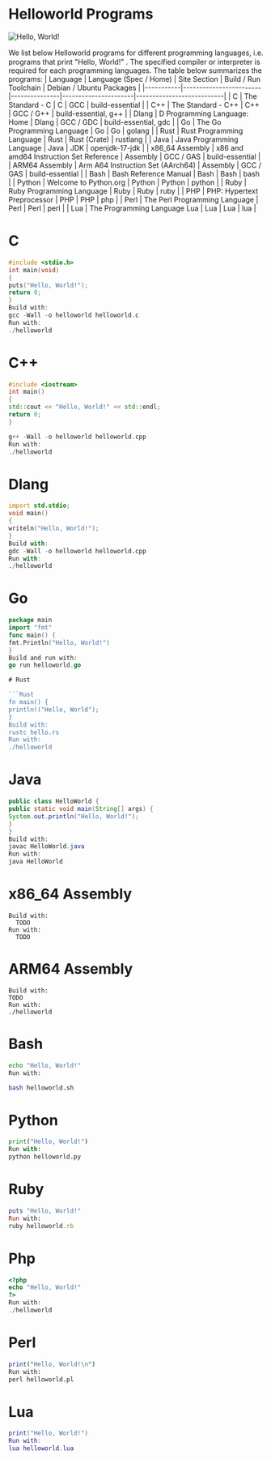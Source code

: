 # Helloworld Programs

![Hello, World!](https://github.com/radu1265/workshop-markdown/blob/helloworld/helloworld.png)


We list below Helloworld programs for diﬀerent programming languages, i.e. programs that print "Hello, World!"
. The
specified compiler or interpreter is required for each programming languages.
The table below summarizes the programs:
| Language | Language (Spec / Home) | Site Section | Build / Run Toolchain | Debian / Ubuntu Packages |
|-----------|------------------------|---------------|----------------------|---------------------------|
| C | The Standard - C | C | GCC | build-essential |
| C++ | The Standard - C++ | C++ | GCC / G++ | build-essential, g++ |
| Dlang | D Programming Language: Home | Dlang | GCC / GDC | build-essential, gdc |
| Go | The Go Programming Language | Go | Go | golang |
| Rust | Rust Programming Language | Rust | Rust (Crate) | rustlang |
| Java | Java Programming Language | Java | JDK | openjdk-17-jdk |
| x86_64 Assembly | x86 and amd64 Instruction Set Reference | Assembly | GCC / GAS | build-essential |
| ARM64 Assembly | Arm A64 Instruction Set (AArch64) | Assembly | GCC / GAS | build-essential |
| Bash | Bash Reference Manual | Bash | Bash | bash |
| Python | Welcome to Python.org | Python | Python | python |
| Ruby | Ruby Programming Language | Ruby | Ruby | ruby |
| PHP | PHP: Hypertext Preprocessor | PHP | PHP | php |
| Perl | The Perl Programming Language | Perl | Perl | perl |
| Lua | The Programming Language Lua | Lua | Lua | lua |

# C

```C
#include <stdio.h>
int main(void)
{
puts("Hello, World!");
return 0;
}
Build with:
gcc -Wall -o helloworld helloworld.c
Run with:
./helloworld
```
# C++

```C++
#include <iostream>
int main()
{
std::cout << "Hello, World!" << std::endl;
return 0;
}

g++ -Wall -o helloworld helloworld.cpp
Run with:
./helloworld
```
# Dlang

```D
import std.stdio;
void main()
{
writeln("Hello, World!");
}
Build with:
gdc -Wall -o helloworld helloworld.cpp
Run with:
./helloworld
```
# Go

```Go
package main
import "fmt"
func main() {
fmt.Println("Hello, World!")
}
Build and run with:
go run helloworld.go

# Rust

```Rust
fn main() {
println!("Hello, World");
}
Build with:
rustc hello.rs
Run with:
./helloworld
```
# Java

```Java
public class HelloWorld {
public static void main(String[] args) {
System.out.println("Hello, World!");
}
}
Build with:
javac HelloWorld.java
Run with:
java HelloWorld
```
# x86_64 Assembly

```x86_64 Assembly
Build with:
  TODO
Run with:
  TODO
```
# ARM64 Assembly

```
Build with:
TODO
Run with:
./helloworld
```
# Bash

```Bash
echo "Hello, World!"
Run with:

bash helloworld.sh
```

# Python

```Python
print("Hello, World!")
Run with:
python helloworld.py
```
# Ruby

```Ruby
puts "Hello, World!"
Run with:
ruby helloworld.rb
```
# Php

```Php
<?php
echo "Hello, World!"
?>
Run with:
./helloworld

```
# Perl

```Perl
print("Hello, World!\n")
Run with:
perl helloworld.pl
```

# Lua

```Lua
print("Hello, World!")
Run with:
lua helloworld.lua
```

